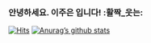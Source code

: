 ### 안녕하세요. 이주은 입니다! :활짝_웃는:
[![Hits](https://hits.seeyoufarm.com/api/count/incr/badge.svg?url=https%3A%2F%2Fgithub.com%2FKhappyjane210)](https://hits.seeyoufarm.com)
[![Anurag’s github stats](https://github-readme-stats.vercel.app/api?username=happyjane210&show_icons=true&theme=dracula)](https://github.com/anuraghazra/github-readme-stats)
